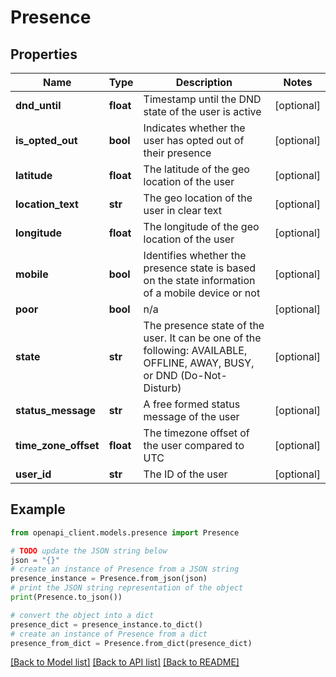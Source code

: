 # Presence


## Properties

Name | Type | Description | Notes
------------ | ------------- | ------------- | -------------
**dnd_until** | **float** | Timestamp until the DND state of the user is active | [optional] 
**is_opted_out** | **bool** | Indicates whether the user has opted out of their presence | [optional] 
**latitude** | **float** | The latitude of the geo location of the user | [optional] 
**location_text** | **str** | The geo location of the user in clear text | [optional] 
**longitude** | **float** | The longitude of the geo location of the user | [optional] 
**mobile** | **bool** | Identifies whether the presence state is based on the state information of a mobile device or not | [optional] 
**poor** | **bool** | n/a | [optional] 
**state** | **str** | The presence state of the user. It can be one of the following: AVAILABLE, OFFLINE, AWAY, BUSY, or DND (Do-Not-Disturb) | [optional] 
**status_message** | **str** | A free formed status message of the user | [optional] 
**time_zone_offset** | **float** | The timezone offset of the user compared to UTC | [optional] 
**user_id** | **str** | The ID of the user | [optional] 

## Example

```python
from openapi_client.models.presence import Presence

# TODO update the JSON string below
json = "{}"
# create an instance of Presence from a JSON string
presence_instance = Presence.from_json(json)
# print the JSON string representation of the object
print(Presence.to_json())

# convert the object into a dict
presence_dict = presence_instance.to_dict()
# create an instance of Presence from a dict
presence_from_dict = Presence.from_dict(presence_dict)
```
[[Back to Model list]](../README.md#documentation-for-models) [[Back to API list]](../README.md#documentation-for-api-endpoints) [[Back to README]](../README.md)


